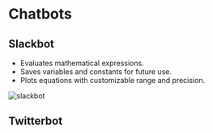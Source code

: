 # Chatbots
## Slackbot
- Evaluates mathematical expressions.
- Saves variables and constants for future use.
- Plots equations with customizable range and precision.

![slackbot](https://user-images.githubusercontent.com/26044298/50195051-89076e80-030b-11e9-9994-2c335ef38800.png)

## Twitterbot
